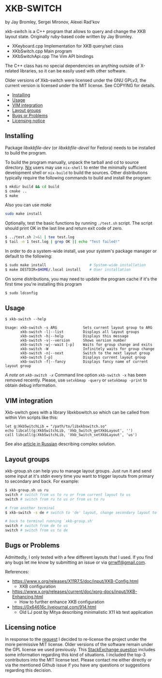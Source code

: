 
XKB-SWITCH
==========

by Jay Bromley, Sergei Mironov, Alexei Rad'kov

xkb-switch is a C++ program that allows to query and change the XKB layout state.
Originally ruby-based code written by Jay Bromley.

* XKeyboard.cpp  Implementation for XKB query/set class
* XKbSwitch.cpp  Main program
* XKbSwitchApi.cpp The Vim API bindings

The C++ class has no special dependencies on anything outside of
X-related libraries, so it can be easily used with other software.

Older versions of Xkb-switch were licensed under the GNU GPLv3, the current
version is licensed under the MIT license. See COPYING for details.


<!-- vim-markdown-toc GFM -->

* [Installing](#installing)
* [Usage](#usage)
* [VIM integration](#vim-integration)
* [Layout groups](#layout-groups)
* [Bugs or Problems](#bugs-or-problems)
* [Licensing notice](#licensing-notice)

<!-- vim-markdown-toc -->

Installing
----------

Package *libxkbfile-dev* (or *libxkbfile-devel* for Fedora) needs to be
installed to build the program.

To build the program manually, unpack the tarball and cd to source directory.
[Nix](http://nixos.org/nix) users may use `nix-shell` to enter the minimally
sufficient development shell or `nix-build` to build the sources. Other
distributions typically require the following commands to build and install the
program:

```sh
$ mkdir build && cd build
$ cmake ..
$ make
```

Also you can use *make*
```sh
sudo make install
```

Optionally, test the basic functions by running `./test.sh` script. The script
should print OK in the last line and return exit code of zero.

```sh
$ ../test.sh 2>&1 | tee test.log
$ tail -n 1 test.log | grep OK || echo "Test failed!"
```

In order to do a system-wide install, use your system's package manager or
default to the following:

```sh
$ sudo make install                    # System-wide installation
$ make DESTDIR=$HOME/.local install    # User installation
```

On some distributions, you may need to update the program cache if it's the
first time you're installing this program

```sh
$ sudo ldconfig
```

Usage
-----

```
$ xkb-switch --help

Usage: xkb-switch -s ARG            Sets current layout group to ARG
       xkb-switch -l|--list         Displays all layout groups
       xkb-switch -h|--help         Displays this message
       xkb-switch -v|--version      Shows version number
       xkb-switch -w|--wait [-p]    Waits for group change and exits
       xkb-switch -W                Infinitely waits for group change
       xkb-switch -n|--next         Switch to the next layout group
       xkb-switch [-p]              Displays current layout group
       xkb-switch -f|--fancy        Displays fancy name of current layout group
```

*A note on `xkb-switch -x`*
Command line option `xkb-switch -x` has been removed recently. Please, use `setxkbmap
-query` or `setxkbmap -print` to obtain debug information.

VIM integration
---------------

Xkb-switch goes with a library libxkbswitch.so which can be called from
within Vim scripts like this:

```vim
let g:XkbSwitchLib = "/path/to/libxkbswitch.so"
echo libcall(g:XkbSwitchLib, 'Xkb_Switch_getXkbLayout', '')
call libcall(g:XkbSwitchLib, 'Xkb_Switch_setXkbLayout', 'us')
```

See also [article in Russian](http://lin-techdet.blogspot.ru/2012/12/vim-xkb-switch-libcall.html)
describing complex solution.

Layout groups
-------------

xkb-group.sh can help you to manage layout groups. Just run it and send some
input at it's stdin every time you want to trigger layouts from primary to
secondary and back. For example:

```sh
$ xkb-group.sh us ru
switch # switch from us to ru or from current layout to us
switch # switch from ru to us or from us to ru

# from another terminal
$ xkb-switch -s de # switch to 'de' layout, change secondary layout to 'de'

# back to terminal running `xkb-group.sh'
switch # switch from de to us
switch # switch from us to de
```

Bugs or Problems
----------------

Admittedly, I only tested with a few different layouts that I used. If you find
any bugs let me know by submitting an issue or via grrwlf@gmail.com.

References:

* <https://www.x.org/releases/X11R7.5/doc/input/XKB-Config.html>
  - XKB configuration
* <https://www.x.org/releases/current/doc/xorg-docs/input/XKB-Enhancing.html>
  - How to further enhance XKB configuration
* <https://0x64616c.livejournal.com/914.html>
  - Old LJ post by Mitya describing minimalistic X11 kb test application

Licensing notice
----------------

In response to the [request](https://github.com/grwlf/xkb-switch/issues/69) I
decided to re-license the project under the more permissive MIT license. Older
versions of the software remain under the GPL license we used previously. This
[StackExchange
question](https://softwareengineering.stackexchange.com/questions/105912/can-you-change-code-distributed-under-the-mit-license-and-re-distribute-it-unde)
includes some information regarding this kind of situations.
I included the top-3 contributors into the MIT license text. Please contact me
either directly or via the mentioned Github issue if you have any questions or
suggestions regarding this decision.

